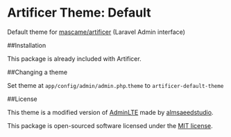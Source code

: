 Artificer Theme: Default
=========

Default theme for [mascame/artificer](https://github.com/marcmascarell/laravel-artificer/) (Laravel Admin interface)

##Installation

This package is already included with Artificer. 

##Changing a theme

Set theme at `app/config/admin/admin.php`.`theme` to `artificer-default-theme` 

##License

This theme is a modified version of [AdminLTE](https://almsaeedstudio.com/themes/AdminLTE/index2.html) made by [almsaeedstudio](https://almsaeedstudio.com). 

This package is open-sourced software licensed under the [MIT license](http://opensource.org/licenses/MIT).
